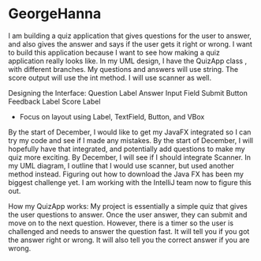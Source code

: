 # GeorgeHanna 
I am building a quiz application that gives questions for the user to answer, and also gives the answer and says if the user gets it right or wrong. I want to build this application because I want to see how making a quiz application really looks like. In my UML design, I have the QuizApp class , with different branches. My questions and answers will use string. The score output will use the int method. I will use scanner as well.


Designing the Interface:
Question Label
Answer Input Field
Submit Button
Feedback Label
Score Label
- Focus on layout using Label, TextField, Button, and VBox


By the start of December, I would like to get my JavaFX integrated so I can try my code and see if I made any mistakes. By the start of December, I will hopefully have that integrated, and potentially add questions to make my quiz more exciting. By December, I will see if I should integrate Scanner. In my UML diagram, I outline that I would use scanner, but used another method instead. Figuring out how to download the Java FX has been my biggest challenge yet. I am working with the IntelliJ team now to figure this out.


How my QuizApp works: My project is essentially a simple quiz that gives the user questions to answer. Once the user answer, they can submit and move on to the next question. However, there is a timer so the user is challenged and needs to answer the question fast. It will tell you if you got the answer right or wrong. It will also tell you the correct answer if you are wrong. 


